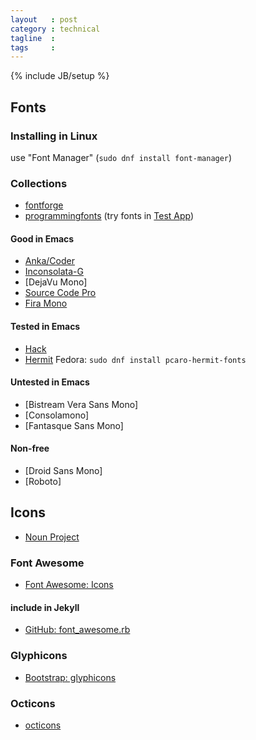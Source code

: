 ```yaml
---
layout   : post
category : technical
tagline  : 
tags     : 
---
```

{% include JB/setup %}

## Fonts

### 

### Installing in Linux

use "Font Manager" (`sudo dnf install font-manager`)

### Collections

- [fontforge](http://fontforge.github.io/en-US/)
- [programmingfonts](http://programmingfonts.org/list) (try fonts in [Test App](http://app.programmingfonts.org/))

#### Good in Emacs

- [Anka/Coder](https://code.google.com/p/anka-coder-fonts/)
- [Inconsolata-G](http://leonardo-m.livejournal.com/77079.html)
- [DejaVu Mono]
- [Source Code Pro](http://www.fontsquirrel.com/fonts/source-code-pro)
- [Fira Mono](http://www.fontsquirrel.com/fonts/fira-mono)

#### Tested in Emacs

- [Hack](https://github.com/chrissimpkins/Hack)
- [Hermit](https://github.com/pcaro90/hermit) Fedora: `sudo dnf install pcaro-hermit-fonts`

#### Untested in Emacs

- [Bistream Vera Sans Mono]
- [Consolamono]
- [Fantasque Sans Mono]

#### Non-free

- [Droid Sans Mono]
- [Roboto]

## Icons

- [Noun Project](https://thenounproject.com)

### Font Awesome

- [Font Awesome: Icons](http://fontawesome.io/icons/)

#### include in Jekyll

- [GitHub: font_awesome.rb](https://gist.githubusercontent.com/23maverick23/8532525/raw/889b323d8049638b65cf21d4ceb699f18014f96e/font_awesome.rb)

### Glyphicons

- [Bootstrap: glyphicons](http://getbootstrap.com/components/#glyphicons)

### Octicons

- [octicons](https://octicons.github.com/)
